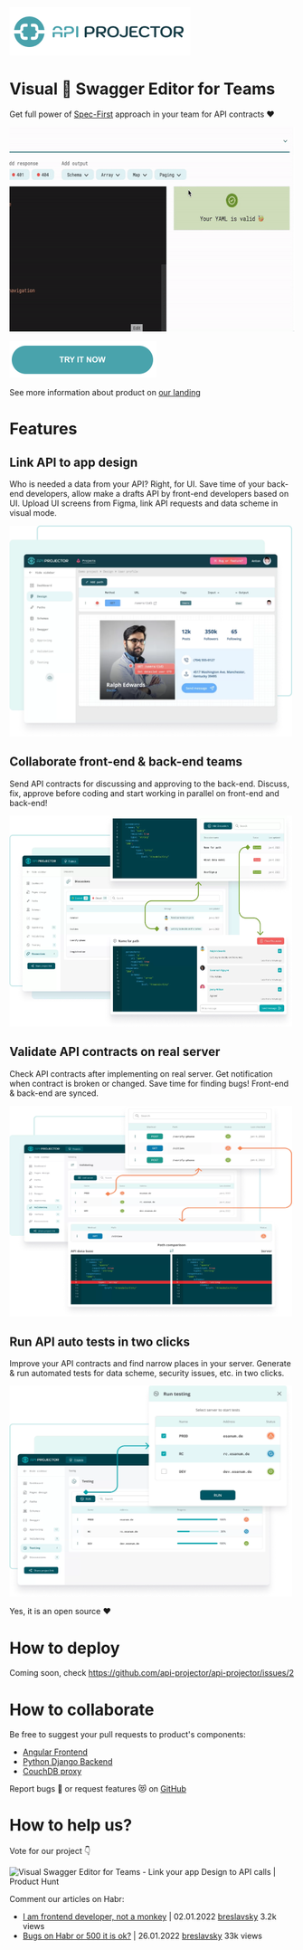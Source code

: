 <img width="320" height="85" src="images/logo.png">

# Visual 🥳 Swagger Editor for Teams

Get full power of [Spec-First](https://oai.github.io/Documentation/specification.html) approach in your team for API
contracts ❤️

<img width="630" height="362" src="images/add_output.gif">

[<img alt="Try now!" width="260" height="65" src="images/try_now.png">](https://app.apiprojector.com/)

See more information about product on [our landing](https://apiprojector.com/)

# Features

## Link API to app design

Who is needed a data from your API? Right, for UI. Save time of your back-end developers, allow make a drafts API by
front-end developers based on UI. Upload UI screens from Figma, link API requests and data scheme in visual mode.

<img width="500" height="373" src="images/feature_link_api.webp">

## Collaborate front-end & back-end teams

Send API contracts for discussing and approving to the back-end. Discuss, fix, approve before coding and start working
in parallel on front-end and back-end!

<img width="500" height="373" src="images/feature_collaborate.webp">

## Validate API contracts on real server

Check API contracts after implementing on real server. Get notification when contract is broken or changed. Save time
for finding bugs! Front-end & back-end are synced.

<img width="500" height="373" src="images/feature_validate.webp">

## Run API auto tests in two clicks

Improve your API contracts and find narrow places in your server. Generate & run automated tests for data scheme,
security issues, etc. in two clicks.

<img width="500" height="373" src="images/feature_test.webp">

Yes, it is an open source ❤️

# How to deploy

Coming soon, check https://github.com/api-projector/api-projector/issues/2

# How to collaborate

Be free to suggest your pull requests to product's components:
* [Angular Frontend](https://github.com/api-projector/frontend)
* [Python Django Backend](https://github.com/api-projector/backend)
* [CouchDB proxy](https://github.com/api-projector/couchdb-proxy)

Report bugs 🐞 or request features 😻 on [GitHub](https://github.com/api-projector/api-projector/issues)

# How to help us?

Vote for our project 👇

<img src="https://api.producthunt.com/widgets/embed-image/v1/featured.svg?post_id=326477&amp;theme=light" alt="Visual Swagger Editor for Teams - Link your app Design to API calls | Product Hunt" style="width: 250px; height: 54px;" width="250" height="54">

Comment our articles on Habr:
* [I am frontend developer, not a monkey](https://habr.com/ru/post/599127/)  | 02.01.2022 [breslavsky](https://github.com/breslavsky) 3.2k views
* [Bugs on Habr or 500 it is ok?](https://habr.com/ru/post/647957/)  | 26.01.2022 [breslavsky](https://github.com/breslavsky) 33k views
